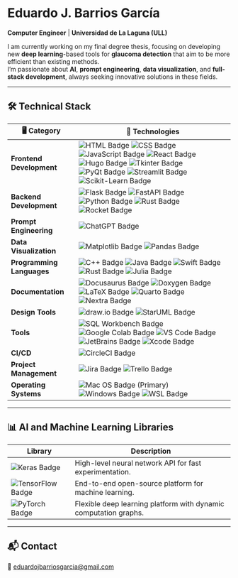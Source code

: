 #  **Eduardo J. Barrios García**

 **Computer Engineer** | **Universidad de La Laguna (ULL)**
  
 I am currently working on my final degree thesis, focusing on developing new **deep learning**-based tools for **glaucoma detection** that aim to be more efficient than existing methods.  
 I’m passionate about **AI**, **prompt engineering**, **data visualization**, and **full-stack development**, always seeking innovative solutions in these fields.

---

## 🛠️ Technical Stack

| 🖥️ **Category**           | 🔧 **Technologies**                                                                                                      |
|---------------------------|--------------------------------------------------------------------------------------------------------------------------|
| **Frontend Development**  | ![HTML Badge](https://img.shields.io/badge/HTML-E34F26?style=flat&logo=html5&logoColor=white) ![CSS Badge](https://img.shields.io/badge/CSS-1572B6?style=flat&logo=css3&logoColor=white) ![JavaScript Badge](https://img.shields.io/badge/JavaScript-F7DF1E?style=flat&logo=javascript&logoColor=black) ![React Badge](https://img.shields.io/badge/React-61DAFB?style=flat&logo=react&logoColor=black) ![Hugo Badge](https://img.shields.io/badge/Hugo-FF4088?style=flat&logo=hugo&logoColor=white) ![Tkinter Badge](https://img.shields.io/badge/Tkinter-FF5733?style=flat) ![PyQt Badge](https://img.shields.io/badge/PyQt-41CD52?style=flat&logo=qt&logoColor=white) ![Streamlit Badge](https://img.shields.io/badge/Streamlit-FF4B4B?style=flat&logo=streamlit&logoColor=white) ![Scikit-Learn Badge](https://img.shields.io/badge/Scikit--Learn-F7931E?style=flat&logo=scikit-learn&logoColor=white) |
| **Backend Development**   | ![Flask Badge](https://img.shields.io/badge/Flask-000000?style=flat&logo=flask&logoColor=white) ![FastAPI Badge](https://img.shields.io/badge/FastAPI-009688?style=flat&logo=fastapi&logoColor=white) ![Python Badge](https://img.shields.io/badge/Python-3776AB?style=flat&logo=python&logoColor=white) ![Rust Badge](https://img.shields.io/badge/Rust-000000?style=flat&logo=rust&logoColor=white) ![Rocket Badge](https://img.shields.io/badge/Rocket-FF6347?style=flat&logo=rust&logoColor=white) |
| **Prompt Engineering**    | ![ChatGPT Badge](https://img.shields.io/badge/Prompt%20Engineering-ChatGPT-008080?style=flat&logo=openai&logoColor=white)                                      |
| **Data Visualization**    | ![Matplotlib Badge](https://img.shields.io/badge/Matplotlib-3F4F75?style=flat&logo=python&logoColor=white) ![Pandas Badge](https://img.shields.io/badge/Pandas-150458?style=flat&logo=pandas&logoColor=white) |
| **Programming Languages** | ![C++ Badge](https://img.shields.io/badge/C++-00599C?style=flat&logo=c%2B%2B&logoColor=white) ![Java Badge](https://img.shields.io/badge/Java-007396?style=flat&logo=java&logoColor=white) ![Swift Badge](https://img.shields.io/badge/Swift-FA7343?style=flat&logo=swift&logoColor=white) ![Rust Badge](https://img.shields.io/badge/Rust-000000?style=flat&logo=rust&logoColor=white) ![Julia Badge](https://img.shields.io/badge/Julia-9558B2?style=flat&logo=julia&logoColor=white) |
| **Documentation**         | ![Docusaurus Badge](https://img.shields.io/badge/Docusaurus-2E8555?style=flat&logo=docusaurus&logoColor=white)  ![Doxygen Badge](https://img.shields.io/badge/Doxygen-FA7343?style=flat&logo=readthedocs&logoColor=white) ![LaTeX Badge](https://img.shields.io/badge/LaTeX-008080?style=flat&logo=latex&logoColor=white) ![Quarto Badge](https://img.shields.io/badge/Quarto-3F4F75?style=flat&logo=markdown&logoColor=white) ![Nextra Badge](https://img.shields.io/badge/Nextra-000000?style=flat&logo=nextra&logoColor=white) |
| **Design Tools**          | ![draw.io Badge](https://img.shields.io/badge/draw.io-FF6C37?style=flat&logo=diagrams.net&logoColor=white) ![StarUML Badge](https://img.shields.io/badge/StarUML-333333?style=flat&logo=staruml&logoColor=white) |
| **Tools**                 | ![SQL Workbench Badge](https://img.shields.io/badge/SQL_Workbench-4479A1?style=flat&logo=mysql&logoColor=white) ![Google Colab Badge](https://img.shields.io/badge/Google%20Colab-F9AB00?style=flat&logo=googlecolab&logoColor=white) ![VS Code Badge](https://img.shields.io/badge/VS%20Code-007ACC?style=flat&logo=visualstudiocode&logoColor=white) ![JetBrains Badge](https://img.shields.io/badge/JetBrains-000000?style=flat&logo=jetbrains&logoColor=white) ![Xcode Badge](https://img.shields.io/badge/Xcode-1575F9?style=flat&logo=xcode&logoColor=white) |
| **CI/CD**                 | ![CircleCI Badge](https://img.shields.io/badge/CircleCI-343434?style=flat&logo=circleci&logoColor=white)                                                       |
| **Project Management**    | ![Jira Badge](https://img.shields.io/badge/Jira-0052CC?style=flat&logo=jira&logoColor=white) ![Trello Badge](https://img.shields.io/badge/Trello-0079BF?style=flat&logo=trello&logoColor=white)      |
| **Operating Systems**     | ![Mac OS Badge](https://img.shields.io/badge/macOS-000000?style=flat&logo=apple&logoColor=white) (Primary) ![Windows Badge](https://img.shields.io/badge/Windows-0078D6?style=flat&logo=windows&logoColor=white) ![WSL Badge](https://img.shields.io/badge/WSL-4E9A06?style=flat&logo=linux&logoColor=white) |

---

## 📊 AI and Machine Learning Libraries

| **Library**          | **Description**                                                                                     |
|----------------------|-----------------------------------------------------------------------------------------------------|
| ![Keras Badge](https://img.shields.io/badge/Keras-D00000?style=flat&logo=keras&logoColor=white) | High-level neural network API for fast experimentation.                       |
| ![TensorFlow Badge](https://img.shields.io/badge/TensorFlow-FF6F00?style=flat&logo=tensorflow&logoColor=white) | End-to-end open-source platform for machine learning. |
| ![PyTorch Badge](https://img.shields.io/badge/PyTorch-EE4C2C?style=flat&logo=pytorch&logoColor=white) | Flexible deep learning platform with dynamic computation graphs.             |

---

## 📬 Contact

📧 [eduardojbarriosgarcia@gmail.com](mailto:eduardojbarriosgarcia@gmail.com)

